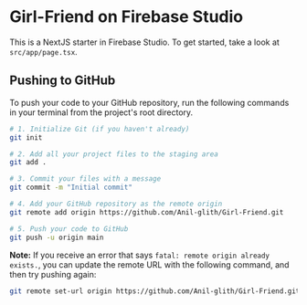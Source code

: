 # Girl-Friend on Firebase Studio

This is a NextJS starter in Firebase Studio. To get started, take a look at `src/app/page.tsx`.

## Pushing to GitHub

To push your code to your GitHub repository, run the following commands in your terminal from the project's root directory.

```bash
# 1. Initialize Git (if you haven't already)
git init

# 2. Add all your project files to the staging area
git add .

# 3. Commit your files with a message
git commit -m "Initial commit"

# 4. Add your GitHub repository as the remote origin
git remote add origin https://github.com/Anil-glith/Girl-Friend.git

# 5. Push your code to GitHub
git push -u origin main
```

**Note:** If you receive an error that says `fatal: remote origin already exists.`, you can update the remote URL with the following command, and then try pushing again:

```bash
git remote set-url origin https://github.com/Anil-glith/Girl-Friend.git
```